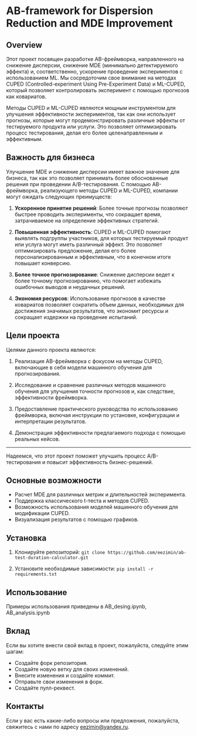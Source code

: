 # AB-framework for Dispersion Reduction and MDE Improvement 

## Overview
Этот проект посвящен разработке AB-фреймворка, направленного на снижение дисперсии, снижение MDE (минимально детектируемого эффекта) и, соответственно, ускорение проведение экспериментов с использованием ML. Мы сосредоточим свое внимание на методах CUPED (Controlled-experiment Using Pre-Experiment Data) и ML-CUPED, который позволяет контролировать эксперимент с помощью прогнозов как ковариатов. 

Методы CUPED и ML-CUPED являются мощным инструментом для улучшения эффективности экспериментов, так как они использует прогнозы, которые могут продемонстрировать различные эффекты от тестируемого продукта или услуги. Это позволяет оптимизировать процесс тестирования, делая его более целенаправленным и эффективным.

## Важность для бизнеса
Улучшение MDE и снижение дисперсии имеет важное значение для бизнеса, так как это позволяет принимать более обоснованные решения при проведении A/B-тестирования. С помощью AB-фреймворка, реализующего методы CUPED и ML-CUPED, компании могут ожидать следующих преимуществ:

1. **Ускоренное принятие решений**: Более точные прогнозы позволяют быстрее проводить эксперименты, что сокращает время, затрачиваемое на определение эффективных стратегий.

2. **Повышенная эффективность**: CUPED и ML-CUPED помогают выявлять подгруппы участников, для которых тестируемый продукт или услуга могут иметь различный эффект. Это позволяет оптимизировать предложение, делая его более персонализированным и эффективным, что в конечном итоге повышает конверсию.

3. **Более точное прогнозирование**: Снижение дисперсии ведет к более точному прогнозированию, что помогает избежать ошибочных выводов и неудачных решений.

4. **Экономия ресурсов**: Использование прогнозов в качестве ковариатов позволяет сократить объем данных, необходимых для достижения значимых результатов, что экономит ресурсы и сокращает издержки на проведение испытаний.

## Цели проекта
Целями данного проекта являются:

1. Реализация AB-фреймворка с фокусом на методы CUPED, включающие в себя модели машинного обучения для прогнозирования.

2. Исследование и сравнение различных методов машинного обучения для улучшения точности прогнозов и, как следствие, эффективности фреймворка.

3. Предоставление практического руководства по использованию фреймворка, включая инструкции по установке, конфигурации и интерпретации результатов.

4. Демонстрация эффективности предлагаемого подхода с помощью реальных кейсов.

--- 

Надеемся, что этот проект поможет улучшить процесс A/B-тестирования и повысит эффективность бизнес-решений.

## Основные возможности

- Расчет MDE для различных метрик и длительностей эксперимента.
- Поддержка классического t-теста и методов CUPED.
- Возможность использования моделей машинного обучения для модификации CUPED.
- Визуализация результатов с помощью графиков.

## Установка

1. Клонируйте репозиторий:
`git clone https://github.com/eezimin/ab-test-duration-calculator.git`

2. Установите необходимые зависимости:
`pip install -r requirements.txt`

## Использование

Примеры использования приведены в AB_desing.ipynb, AB_analysis.ipynb

## Вклад
Если вы хотите внести свой вклад в проект, пожалуйста, следуйте этим шагам:

- Создайте форк репозитория.
- Создайте новую ветку для своих изменений.
- Внесите изменения и создайте коммит.
- Отправьте свои изменения в форк.
- Создайте пулл-реквест.


## Контакты
Если у вас есть какие-либо вопросы или предложения, пожалуйста, свяжитесь с нами по адресу eezimin@yandex.ru.




